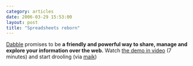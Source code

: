 ```yaml
---
category: articles
date: 2006-03-29 15:53:00
layout: post
title: "Spreadsheets reborn"
---
```


<a href="http://dabbledb.com/">Dabble</a> promises to be <b>a friendly and powerful way to share, manage and explore your information over the web.</b> Watch <a href="http://dabbledb.com/utr/">the demo in video</a> (7 minutes) and start drooling (via <a href="http://miguelcarvalho.com/">maik</a>)

